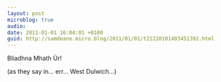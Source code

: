 ```yaml
---
layout: post
microblog: true
audio: 
date: 2011-01-01 16:04:01 +0100
guid: http://samdeane.micro.blog/2011/01/01/t21220101403451392.html
---
```

Bliadhna Mhath Ùr!

(as they say in... err...  West Dulwich...)
